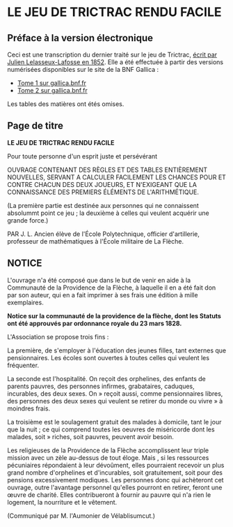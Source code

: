 # LE JEU DE TRICTRAC RENDU FACILE

## Préface à la version électronique

Ceci est une transcription du dernier traité sur le jeu de Trictrac, [écrit par Julien Lelasseux-Lafosse en 1852](https://fr.wikipedia.org/wiki/Trictrac#Trait%C3%A9s_secondaires). Elle a été effectuée à partir des versions numérisées disponibles sur le site de la BNF Gallica : 

- [Tome 1 sur gallica.bnf.fr](https://gallica.bnf.fr/ark:/12148/bpt6k98089663.r=%22le%20jeu%20de%20trictrac%20rendu%20facile%22?rk=21459;2)
- [Tome 2 sur gallica.bnf.fr](https://gallica.bnf.fr/ark:/12148/bpt6k98089648.r=%22le%20jeu%20de%20trictrac%20rendu%20facile%22?rk=42918;4)

Les tables des matières ont étés omises.

## Page de titre 

**LE JEU DE TRICTRAC RENDU FACILE**

Pour toute personne d'un esprit juste et persévérant 

OUVRAGE CONTENANT DES RÈGLES ET DES TABLES ENTIÈREMENT NOUVELLES, SERVANT A CALCULER FACILEMENT LES CHANCES POUR ET CONTRE CHACUN DES DEUX JOUEURS, ET N'EXIGEANT QUE LA CONNAISSANCE DES PREMIERS ÉLÉMENTS DE L'ARITHMÉTIQUE.

(La première partie est destinée aux personnes qui ne connaissent absolummt point ce jeu ; la deuxième à celles qui veulent acquérir une grande force.)

PAR J. L. Ancien élève de l'École Polytechnique, officier d'artillerie, professeur de mathématiques à l'École militaire de La Flèche.

## NOTICE 

L'ouvrage n'a été composé que dans le but de venir en aide à la Communauté de la Providence de la Flèche, à laquelle il en a été fait don par son auteur, qui en a fait imprimer à ses frais une édition à mille exemplaires.

**Notice sur la communauté de la providence de la flèche, dont les Statuts ont été approuvés par ordonnance royale du 23 mars 1828.**

L'Association se propose trois fins :

La première, de s'employer à l'éducation des jeunes filles, tant externes que pensionnaires. Les écoles sont ouvertes à toutes celles qui veulent les fréquenter.

La seconde est l'hospitalité. On reçoit des orphelines, des enfants de parents pauvres, des personnes infirmes, grabataires, caduques, incurables, des deux sexes. On » reçoit aussi, comme pensionnaires libres, des personnes des deux sexes qui veulent se retirer du monde ou vivre » à moindres frais.

La troisième est le soulagement gratuit des malades à domicile, tant le jour que la nuit ; ce qui comprend toutes les oeuvres de miséricorde dont les malades, soit » riches, soit pauvres, peuvent avoir besoin.

Les religieuses de la Providence de la Flèche accomplissent leur triple mission avec un zèle au-dessus de tout éloge. Mais , si les ressources pécuniaires répondaient à leur dévoûment, elles pourraient recevoir un plus grand nombre d'orphelines et d'incurables, soit gratuitement, soit pour des pensions excessivement modiques. Les personnes donc qui achèteront cet ouvrage, outre l'avantage personnel qu'elles pourront en retirer, feront une œuvre de charité. Elles contribueront à fournir au pauvre qui n'a rien le logement, la nourriture et le vêtement.

(Communiqué par M. l'Aumonier de Vélablisumcut.)
